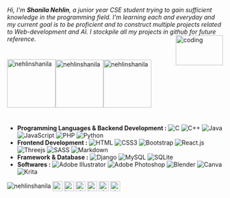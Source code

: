 _Hi, I'm ___Shanila Nehlin___, a junior year CSE student trying to gain sufficient knowledge in the programming field. I'm learning each and everyday and my current goal is to be proficient and to construct multiple projects related to Web-development and AI. I stockpile all my projects in github for future reference._ 
 <img align="right" alt="coding" height= "70" width="110" src="https://thumbs.gfycat.com/BigGranularLamprey.webp">

#
<p><img float="left" src="https://github-readme-stats-git-masterrstaa-rickstaa.vercel.app/api/top-langs/?username=nehlinshanila&langs_count=100&show_icons=true&theme=tokyonight&title_color=fea9f7&text_color=a8b7ff&bg_color=0D1117&hide_border=true&locale=en&layout=compact" alt="nehlinshanila" height="113em"/><img float="left" src="https://github-readme-streak-stats.herokuapp.com/?user=nehlinshanila&theme=tokyonight_duo&hide_border=true" alt="nehlinshanila" height="112em"/><img float="left" src="https://github-readme-stats-git-masterrstaa-rickstaa.vercel.app/api?username=nehlinshanila&show_icons=true&theme=tokyonight&title_color=fea9f7&text_color=a8b7ff&bg_color=0D1117&hide_border=true&locale=en" alt="nehlinshanila" height="112em"/></p>

#

- **Programming Languages & Backend Development :**
 ![C](https://img.shields.io/badge/C-151824.svg?style=flat-square&logo=c)
 ![C++](https://img.shields.io/badge/C++-151824.svg?style=flat-square&logo=c%2B%2B&logoColor=302b63)
 ![Java](https://img.shields.io/badge/Java-151824.svg?style=flat-square&logo=java) 
 ![JavaScript](https://img.shields.io/badge/JavaScript-151824?style=flat-square&logo=javascript)
 ![PHP](https://img.shields.io/badge/PHP-151824?style=flat-square&logo=php)
 ![Python](https://img.shields.io/badge/Python-151824?style=flat-square&logo=python)
- **Frontend Development :**
 ![HTML](https://img.shields.io/badge/HTML5-151824?style=flat-square&logo=html5)
 ![CSS3](https://img.shields.io/badge/CSS3-151824?style=flat-square&logo=css3&logoColor=EF629F) 
 ![Bootstrap](https://img.shields.io/badge/Bootstrap-151824?style=flat-square&logo=bootstrap)
 ![React.js](https://img.shields.io/badge/React.js-151824?style=flat-square&logo=react)
 ![Threejs](https://img.shields.io/badge/Threejs-151824?style=flat-square&logo=three.js)
 ![SASS](https://img.shields.io/badge/SASS-151824.svg?style=flat-square&logo=SASS)
 ![Markdown](https://img.shields.io/badge/Markdown-151824?style=flat-square&logo=markdown&logoColor=44A08D)
- **Framework & Database :**
 ![Django](https://img.shields.io/badge/Django-151824.svg?style=flat-square&logo=django&logoColor=614385) 
 ![MySQL](https://img.shields.io/badge/MySQL-151824?style=flat-square&logo=mysql)
 ![SQLite](https://img.shields.io/badge/SQLite-151824?style=flat-square&logo=sqlite&logoColor=77A1D3)
- **Softwares :**
 ![Adobe Illustrator](https://img.shields.io/badge/AdobeIllustrator-151824.svg?style=flat-square&logo=adobeillustrator) 
 ![Adobe Photoshop](https://img.shields.io/badge/AdobePhotoshop-151824.svg?style=flat-square&logo=adobephotoshop) 
 ![Blender](https://img.shields.io/badge/Blender-151824.svg?style=flat-square&logo=blender) 
 ![Canva](https://img.shields.io/badge/Canva-151824.svg?style=flat-square&logo=Canva) 
 ![Krita](https://img.shields.io/badge/Krita-151824?style=flat-square&logo=krita) 
 <img src="https://komarev.com/ghpvc/?username=nehlinshanila&label=Profile%20views&color=2F3150&style=flat-round" alt="nehlinshanila"/>
<a href="https://linkedin.com/in/nehlinshanila" target="blank"><img align="center" src="https://raw.githubusercontent.com/rahuldkjain/github-profile-readme-generator/master/src/images/icons/Social/linked-in-alt.svg" alt="www.linkedin.com/in/nehlinshanila" height="23em" /></a>
<a href="https://www.instagram.com/nehlinstudio/" target="blank"><img align="center" src="https://raw.githubusercontent.com/rahuldkjain/github-profile-readme-generator/master/src/images/icons/Social/instagram.svg" alt="https://www.instagram.com/nehlinstudio/" height="23em" /></a>
<a href="https://discord.gg/shanila#8501" target="blank"><img align="center" src="https://raw.githubusercontent.com/rahuldkjain/github-profile-readme-generator/master/src/images/icons/Social/discord.svg" alt="shanila#8501" height="23em" /></a>
<a href="https://www.facebook.com/shanila.nehlin" target="blank"><img align="center" src="https://raw.githubusercontent.com/rahuldkjain/github-profile-readme-generator/master/src/images/icons/Social/facebook.svg" alt="https://www.facebook.com/shanila.nehlin" height="23em" /></a>
<a href="https://www.hackerrank.com/shanila_nehlin" target="blank"><img align="center" src="https://raw.githubusercontent.com/rahuldkjain/github-profile-readme-generator/master/src/images/icons/Social/hackerrank.svg" alt="shanila_nehlin" height="23em"  /></a>
<a href="https://codeforces.com/profile/shanila.nehlin" target="blank"><img align="center" src="https://raw.githubusercontent.com/rahuldkjain/github-profile-readme-generator/master/src/images/icons/Social/codeforces.svg" alt="shanila.nehlin" height="23em" /></a> 

